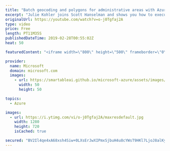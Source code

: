 ```yaml
---
title: "Batch geocoding and polygons for administrative areas with Azure Maps | Azure Friday"
excerpt: "Julie Kohler joins Scott Hanselman and shows you how to execute batch geocoding calls using Azure Maps as well as how to get the polygon for a administrative area on a map. Batch geocoding enables a developer to pass up to 10k geocoding or reverse geocoding calls in a single call while Azure Maps handles"
originalUrl: https://youtube.com/watch?v=o-j0Tgfaj2A
type: video
price: Free
length: PT11M35S
publishedDateTime: 2019-02-28T00:55:02Z
heat: 50

featuredContent: "<iframe width=\"800\" height=\"500\" frameborder=\"0\" src=\"https://www.youtube.com/embed/o-j0Tgfaj2A\" allow=\"accelerometer; autoplay; encrypted-media; gyroscope; picture-in-picture\" allowfullscreen></iframe>"

provider:
  name: Microsoft
  domain: microsoft.com
  images:
    - url: https://smartableai.github.io/microsoft-azure/assets/images/organizations/microsoft.com-50x50.jpg
      width: 50
      height: 50

topics:
  - Azure

images:
  - url: https://i.ytimg.com/vi/o-j0Tgfaj2A/maxresdefault.jpg
    width: 1280
    height: 720
    isCached: true

secured: "BV2Il4qe4xA68xsh4Siw+0LXsErJwXIPmxSjbuH4u8cYWsT9HKl7LjoJ8alKyfge01PkJGqGKBD9c4o3BeMfNaFcNZ/HEeGqjdjFBvOMIWJ+KLdxTVxaf8qSZTXMuaqLtciefN1uHfr1pq/mnn8EtcYUELd5/FzVsdkMo9KQdt5FoG9KM8TD6qsnnlzuUA/PlHouhT+EKLzhIb/1x1ISxDPD2r/Uqn4V3PixICbFyMJVc54nf2LJI2uK9YH82dT75xNAs61NTcZ2BOgLGUqSUoN8ov8GwcMEXA0eoXKMawTkordl5FnBNZxXbE52yA2p3Pq/MSGJ7DkH08l68TS4gaAOKtNt8qUoHBBPGxPlhIyqnyy7KuITjY49568tuNEVObUCx3lfzrTDj+TV5CklNBJO9EuRnCZr91iM+d5WDcU=;H7ZtPjsZPw8jVfxzunSS2g=="
---
```


